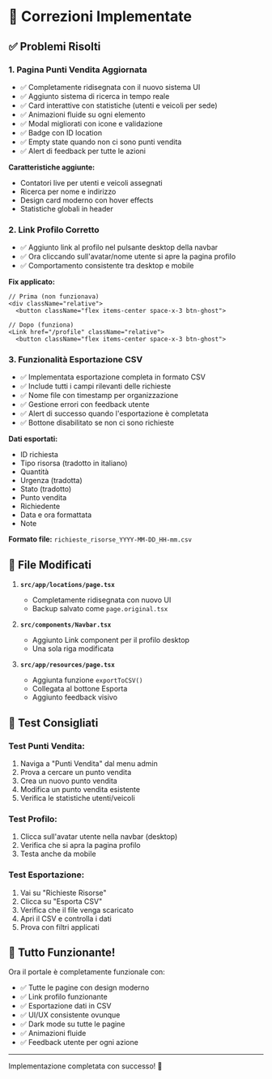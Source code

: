 # 🔧 Correzioni Implementate

## ✅ Problemi Risolti

### 1. **Pagina Punti Vendita Aggiornata**
- ✅ Completamente ridisegnata con il nuovo sistema UI
- ✅ Aggiunto sistema di ricerca in tempo reale
- ✅ Card interattive con statistiche (utenti e veicoli per sede)
- ✅ Animazioni fluide su ogni elemento
- ✅ Modal migliorati con icone e validazione
- ✅ Badge con ID location
- ✅ Empty state quando non ci sono punti vendita
- ✅ Alert di feedback per tutte le azioni

**Caratteristiche aggiunte:**
- Contatori live per utenti e veicoli assegnati
- Ricerca per nome e indirizzo
- Design card moderno con hover effects
- Statistiche globali in header

### 2. **Link Profilo Corretto**
- ✅ Aggiunto link al profilo nel pulsante desktop della navbar
- ✅ Ora cliccando sull'avatar/nome utente si apre la pagina profilo
- ✅ Comportamento consistente tra desktop e mobile

**Fix applicato:**
```tsx
// Prima (non funzionava)
<div className="relative">
  <button className="flex items-center space-x-3 btn-ghost">

// Dopo (funziona)
<Link href="/profile" className="relative">
  <button className="flex items-center space-x-3 btn-ghost">
```

### 3. **Funzionalità Esportazione CSV**
- ✅ Implementata esportazione completa in formato CSV
- ✅ Include tutti i campi rilevanti delle richieste
- ✅ Nome file con timestamp per organizzazione
- ✅ Gestione errori con feedback utente
- ✅ Alert di successo quando l'esportazione è completata
- ✅ Bottone disabilitato se non ci sono richieste

**Dati esportati:**
- ID richiesta
- Tipo risorsa (tradotto in italiano)
- Quantità
- Urgenza (tradotta)
- Stato (tradotto)
- Punto vendita
- Richiedente
- Data e ora formattata
- Note

**Formato file:** `richieste_risorse_YYYY-MM-DD_HH-mm.csv`

## 📂 File Modificati

1. **`src/app/locations/page.tsx`**
   - Completamente ridisegnata con nuovo UI
   - Backup salvato come `page.original.tsx`

2. **`src/components/Navbar.tsx`**
   - Aggiunto Link component per il profilo desktop
   - Una sola riga modificata

3. **`src/app/resources/page.tsx`**
   - Aggiunta funzione `exportToCSV()`
   - Collegata al bottone Esporta
   - Aggiunto feedback visivo

## 🎯 Test Consigliati

### Test Punti Vendita:
1. Naviga a "Punti Vendita" dal menu admin
2. Prova a cercare un punto vendita
3. Crea un nuovo punto vendita
4. Modifica un punto vendita esistente
5. Verifica le statistiche utenti/veicoli

### Test Profilo:
1. Clicca sull'avatar utente nella navbar (desktop)
2. Verifica che si apra la pagina profilo
3. Testa anche da mobile

### Test Esportazione:
1. Vai su "Richieste Risorse"
2. Clicca su "Esporta CSV"
3. Verifica che il file venga scaricato
4. Apri il CSV e controlla i dati
5. Prova con filtri applicati

## 🚀 Tutto Funzionante!

Ora il portale è completamente funzionale con:
- ✅ Tutte le pagine con design moderno
- ✅ Link profilo funzionante
- ✅ Esportazione dati in CSV
- ✅ UI/UX consistente ovunque
- ✅ Dark mode su tutte le pagine
- ✅ Animazioni fluide
- ✅ Feedback utente per ogni azione

---

Implementazione completata con successo! 🎉